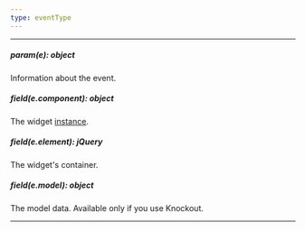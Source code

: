 ```yaml
---
type: eventType
---
```

---
##### param(e): object
Information about the event.

##### field(e.component): object
The widget [instance](/api-reference/10%20UI%20Widgets/Component/3%20Methods/instance().md '{basewidgetpath}/Methods/#instance').

##### field(e.element): jQuery
The widget's container.

##### field(e.model): object
The model data. Available only if you use Knockout.

---
